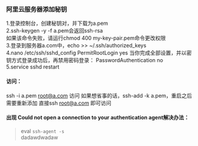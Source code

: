 ### 阿里云服务器添加秘钥
1.登录控制台，创建秘钥对，并下载为a.pem  
2.ssh-keygen -y -f a.pem会返回ssh-rsa  
如果该命令失败，请运行chmod 400 my-key-pair.pem命令更改权限  
3.登录到服务器a.com中，echo >> ~/.ssh/authorized_keys  
4.nano /etc/ssh/sshd_config
PermitRootLogin yes
当你完成全部设置，并以密钥方式登录成功后，再禁用密码登录：
PasswordAuthentication no  
5.service sshd restart

#### 访问：
ssh -i a.pem root@a.com 访问
如果想省事的话，ssh-add -k a.pem，重启之后需要重新添加
直接ssh root@a.com 即可访问
#### 出现 Could not open a connection to your authentication agent解决办法：
>eval `ssh-agent -s`  
>dadawdwadaw